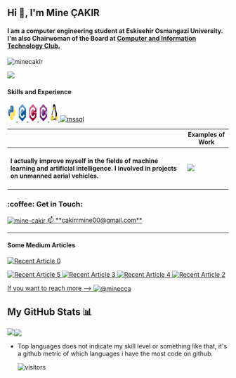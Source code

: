<h2 align="left">Hi 👋, I'm Mine ÇAKIR</h2>
<h4 align="left">I am a computer engineering student at Eskisehir Osmangazi University. I'm also Chairwoman of the Board at  <a href="http://bbtk.ogu.edu.tr">Computer and Information Technology Club.</a></h4>
<p align="left"> <img src="https://komarev.com/ghpvc/?username=minecakir" alt="minecakir" /> </p>

<img src="https://github.com/Minecakir/Gifs/blob/main/code.gif" width="250px"> 

#### Skills and Experience
<a href="https://www.python.org" target="_blank"> <img src="https://raw.githubusercontent.com/devicons/devicon/master/icons/python/python-original.svg" alt="python" width="20" height="40"/> 
<a href="https://www.cprogramming.com/" target="_blank"> <img src="https://raw.githubusercontent.com/devicons/devicon/master/icons/c/c-original.svg" alt="c" width="20" height="40"/> 
<a href="https://www.w3schools.com/cpp/" target="_blank"> <img src="https://raw.githubusercontent.com/devicons/devicon/master/icons/cplusplus/cplusplus-original.svg" alt="cplusplus" width="20" height="40"/>
<a href="https://www.w3schools.com/cs/" target="_blank"> <img src="https://raw.githubusercontent.com/devicons/devicon/master/icons/csharp/csharp-original.svg" alt="csharp" width="20" height="40"/> 
<a href="https://www.linux.org/" target="_blank"> <img src="https://raw.githubusercontent.com/devicons/devicon/master/icons/linux/linux-original.svg" alt="linux" width="20" height="40"/> </a> <a href="https://www.microsoft.com/en-us/sql-server" target="_blank"> <img src="https://www.svgrepo.com/show/303229/microsoft-sql-server-logo.svg" alt="mssql" width="20" height="40"/> </a> </p>

|  | Examples of Work |
| --------- | ------------- |
| <h4 align="left"> I actually improve myself in the fields of machine learning and artificial intelligence. I involved in projects on unmanned aerial vehicles.</h4>  | <img src="https://github.com/Minecakir/Gifs/blob/main/iha.gif" width="250px">                 |

  
<p align="left">
 <h3 align="left">:coffee: Get in Touch:</h3>
 <a href="https://linkedin.com/in/mine-cakir" target="blank"><img align="center" src="https://cdn.jsdelivr.net/npm/simple-icons@3.0.1/icons/linkedin.svg" alt="mine-cakir" height="30" width="40" /> 📫 **cakirrmine00@gmail.com** </a>

--------------------------------------------------------------
#### Some Medium Articles
  
<a target="_blank" href="https://github-readme-medium-recent-article.vercel.app/medium/@minecca/0"><img src="https://github-readme-medium-recent-article.vercel.app/medium/@minecca/0" alt="Recent Article 0"> 
  
<a target="_blank" href="https://github-readme-medium-recent-article.vercel.app/medium/@minecca/5"><img src="https://github-readme-medium-recent-article.vercel.app/medium/@minecca/5" alt="Recent Article 5"> 
<a target="_blank" href="https://github-readme-medium-recent-article.vercel.app/medium/@minecca/3"><img src="https://github-readme-medium-recent-article.vercel.app/medium/@minecca/3" alt="Recent Article 3"> 
<a target="_blank" href="https://github-readme-medium-recent-article.vercel.app/medium/@minecca/4"><img src="https://github-readme-medium-recent-article.vercel.app/medium/@minecca/4" alt="Recent Article 4"> 
<a target="_blank" href="https://github-readme-medium-recent-article.vercel.app/medium/@minecca/2"><img src="https://github-readme-medium-recent-article.vercel.app/medium/@minecca/2" alt="Recent Article 2"> 
  
If you want to reach more --> <a href="https://minecca.medium.com/" target="blank"><img align="center" src="https://cdn.jsdelivr.net/npm/simple-icons@3.0.1/icons/medium.svg" alt="@minecca" height="30" width="40" /></a>
</p>
  
## My GitHub Stats 📊
<a href="https://github.com/anuraghazra/github-readme-stats">
  <img align="left" src="https://github-readme-stats.vercel.app/api?username=Minecakir&count_private=true&show_icons=true&theme=synthwave" />
</a>
<a href="https://github.com/Minecakir/convoychat">
  <img align="center" src="https://github-readme-stats.vercel.app/api/top-langs/?username=Minecakir" />
</a>
  
- Top languages does not indicate my skill level or something like that, it's a github metric of which languages i have the most code on github.
  
  ![visitors](https://visitor-badge.glitch.me/badge?page_id=Minecakir.Minecakir)

